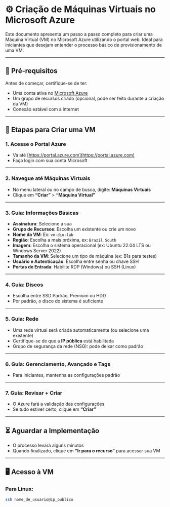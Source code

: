 # ⚙️ Criação de Máquinas Virtuais no Microsoft Azure

Este documento apresenta um passo a passo completo para criar uma Máquina Virtual (VM) no Microsoft Azure utilizando o portal web. Ideal para iniciantes que desejam entender o processo básico de provisionamento de uma VM.

---

## 🧭 Pré-requisitos

Antes de começar, certifique-se de ter:

- Uma conta ativa no [Microsoft Azure](https://portal.azure.com)
- Um grupo de recursos criado (opcional, pode ser feito durante a criação da VM)
- Conexão estável com a internet

---

## 🚀 Etapas para Criar uma VM

### 1. Acesse o Portal Azure
- Vá até [https://portal.azure.com](https://portal.azure.com)
- Faça login com sua conta Microsoft

---

### 2. Navegue até **Máquinas Virtuais**
- No menu lateral ou no campo de busca, digite: **Máquinas Virtuais**
- Clique em **“Criar”** > **“Máquina Virtual”**

---

### 3. Guia: **Informações Básicas**
- **Assinatura**: Selecione a sua
- **Grupo de Recursos**: Escolha um existente ou crie um novo
- **Nome da VM**: Ex: `vm-dio-lab`
- **Região**: Escolha a mais próxima, ex: `Brazil South`
- **Imagem**: Escolha o sistema operacional (ex: Ubuntu 22.04 LTS ou Windows Server 2022)
- **Tamanho da VM**: Selecione um tipo de máquina (ex: B1s para testes)
- **Usuário e Autenticação**: Escolha entre senha ou chave SSH
- **Portas de Entrada**: Habilite RDP (Windows) ou SSH (Linux)

---

### 4. Guia: **Discos**
- Escolha entre SSD Padrão, Premium ou HDD
- Por padrão, o disco do sistema é suficiente

---

### 5. Guia: **Rede**
- Uma rede virtual será criada automaticamente (ou selecione uma existente)
- Certifique-se de que a **IP pública** está habilitada
- Grupo de segurança da rede (NSG): pode deixar como padrão

---

### 6. Guia: **Gerenciamento, Avançado e Tags**
- Para iniciantes, mantenha as configurações padrão

---

### 7. Guia: **Revisar + Criar**
- O Azure fará a validação das configurações
- Se tudo estiver certo, clique em **“Criar”**

---

## ⏳ Aguardar a Implementação

- O processo levará alguns minutos
- Quando finalizado, clique em **“Ir para o recurso”** para acessar sua VM

---

## 🖥️ Acesso à VM

### Para Linux:
```bash
ssh nome_de_usuario@ip_publico
